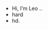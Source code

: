 - Hi, I’m Leo ..
- hard 
- hd.
<!---
55leo/55leo is a ✨ special ✨ repository because its `README.md` (this file) appears on your GitHub profile.
You can click the Preview link to take a look at your changes.
--->
